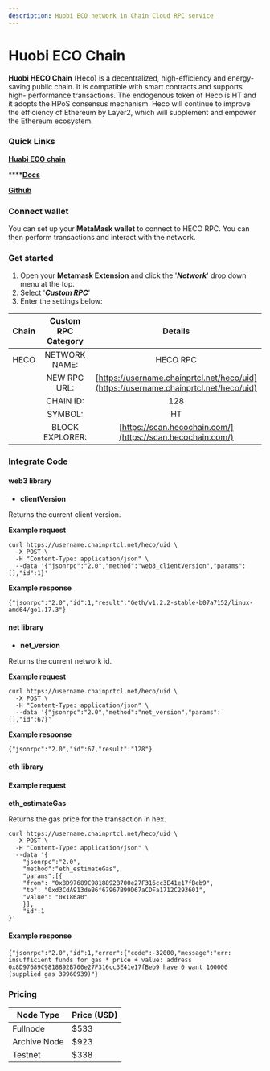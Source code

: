 ```yaml
---
description: Huobi ECO network in Chain Cloud RPC service
---
```


# Huobi ECO Chain

**Huobi HECO Chain** (Heco) is a decentralized, high-efficiency and energy-saving public chain. It is compatible with smart contracts and supports high- performance transactions. The endogenous token of Heco is HT and it adopts the HPoS consensus mechanism. Heco will continue to improve the efficiency of Ethereum by Layer2, which will supplement and empower the Ethereum ecosystem.

### **Quick Links**[​](https://docs.chain.com/docs/cloud/supported-chains/huobi/#quick-links) <a href="#quick-links" id="quick-links"></a>

****[**Huabi ECO chain**](https://www.hecochain.com/en-us/)****

****[**Docs**](https://docs.hecochain.com/#/)**​**

****[**Github**](https://github.com/stars-labs/)****

### Connect wallet[​](https://docs.chain.com/docs/cloud/supported-chains/huobi/#connect-wallet) <a href="#connect-wallet" id="connect-wallet"></a>

You can set up your **MetaMask wallet** to connect to HECO RPC. You can then perform transactions and interact with the network.

### Get started[​](https://docs.chain.com/docs/cloud/supported-chains/huobi/#get-started) <a href="#get-started" id="get-started"></a>

1. Open your **Metamask Extension** and click the '_**Network**_' drop down menu at the top.
2. Select '_**Custom RPC**_'
3. Enter the settings below:

| Chain | Custom RPC Category |                                    Details                                     |
| :---: | :-----------------: | :----------------------------------------------------------------------------: |
| HECO  |    NETWORK NAME:    |                                    HECO RPC                                    |
|       |    NEW RPC URL:     | [https://username.chainprtcl.net/heco/uid](https://username.chainprtcl.net/heco/uid) |
|       |      CHAIN ID:      |                                      128                                       |
|       |       SYMBOL:       |                                       HT                                       |
|       |   BLOCK EXPLORER:   |           [https://scan.hecochain.com/](https://scan.hecochain.com/)           |

### Integrate Code[​](https://docs.chain.com/docs/cloud/supported-chains/huobi/#gnosis-1) <a href="#gnosis-1" id="gnosis-1"></a>

#### web3 library[​](https://docs.chain.com/docs/cloud/supported-chains/huobi/#web3-library) <a href="#web3-library" id="web3-library"></a>

* **clientVersion**

Returns the current client version.

**Example request**[**​**](https://docs.chain.com/docs/cloud/supported-chains/huobi/#example-request)

```
curl https://username.chainprtcl.net/heco/uid \
  -X POST \
  -H "Content-Type: application/json" \
  --data '{"jsonrpc":"2.0","method":"web3_clientVersion","params":[],"id":1}'
```

**Example response**[**​**](https://docs.chain.com/docs/cloud/supported-chains/huobi/#example-response)

```
{"jsonrpc":"2.0","id":1,"result":"Geth/v1.2.2-stable-b07a7152/linux-amd64/go1.17.3"}
```

#### net library[​](https://docs.chain.com/docs/cloud/supported-chains/huobi/#net-library) <a href="#net-library" id="net-library"></a>

* **net\_version**

Returns the current network id.

**Example request**[**​**](https://docs.chain.com/docs/cloud/supported-chains/huobi/#example-request-1)

```
curl https://username.chainprtcl.net/heco/uid \
  -X POST \
  -H "Content-Type: application/json" \
  --data '{"jsonrpc":"2.0","method":"net_version","params":[],"id":67}'
```

**Example response**[**​**](https://docs.chain.com/docs/cloud/supported-chains/huobi/#example-response-1)

```
{"jsonrpc":"2.0","id":67,"result":"128"}
```

#### eth library[​](https://docs.chain.com/docs/cloud/supported-chains/huobi/#eth-library) <a href="#eth-library" id="eth-library"></a>

#### Example request[​](https://docs.chain.com/docs/cloud/supported-chains/huobi/#example-request-2) <a href="#example-request-2" id="example-request-2"></a>

**eth\_estimateGas**

Returns the gas price for the transaction in hex.

```
curl https://username.chainprtcl.net/heco/uid \
  -X POST \
  -H "Content-Type: application/json" \
  --data '{
    "jsonrpc":"2.0",
    "method":"eth_estimateGas",
    "params":[{
    "from": "0x8D97689C9818892B700e27F316cc3E41e17fBeb9",
    "to": "0xd3CdA913deB6f67967B99D67aCDFa1712C293601",
    "value": "0x186a0"
    }],
    "id":1
}'
```

#### Example response[​](https://docs.chain.com/docs/cloud/supported-chains/huobi/#example-response-2) <a href="#example-response-2" id="example-response-2"></a>

```
{"jsonrpc":"2.0","id":1,"error":{"code":-32000,"message":"err: insufficient funds for gas * price + value: address 0x8D97689C9818892B700e27F316cc3E41e17fBeb9 have 0 want 100000 (supplied gas 39960939)"}
```

### Pricing[​](https://docs.chain.com/docs/cloud/supported-chains/huobi/#pricing) <a href="#pricing" id="pricing"></a>

| Node Type             | Price (USD)          |
| --------------------- | ---------------------|
| Fullnode              | $533                 |
| Archive Node          | $923                 |
| Testnet               | $338                 |